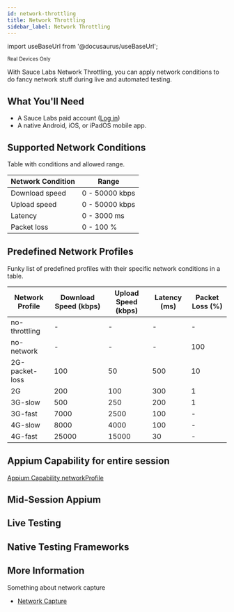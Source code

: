 ```yaml
---
id: network-throttling
title: Network Throttling
sidebar_label: Network Throttling
---
```


import useBaseUrl from '@docusaurus/useBaseUrl';

<p><small><span className="sauceGreen">Real Devices Only</span></small></p>

With Sauce Labs Network Throttling, you can apply network conditions to do fancy network stuff during live and automated testing.

## What You'll Need

- A Sauce Labs paid account ([Log in](https://accounts.saucelabs.com/am/XUI/#login/))
- A native Android, iOS, or iPadOS mobile app.

## Supported Network Conditions

Table with conditions and allowed range.

<table>
  <thead>
    <tr>
      <th>Network Condition</th>
      <th>Range</th>
    </tr>
  </thead>
  <tbody>
    <tr>
      <td>Download speed</td>
      <td>0 - 50000 kbps</td>
    </tr>
    <tr>
      <td>Upload speed</td>
      <td>0 - 50000 kbps</td>
    </tr>
    <tr>
      <td>Latency</td>
      <td>0 - 3000 ms</td>
    </tr>
    <tr>
      <td>Packet loss</td>
      <td>0 - 100 %</td>
    </tr>
  </tbody>
</table>

## Predefined Network Profiles

Funky list of predefined profiles with their specific network conditions in a table.

<table>
  <thead>
    <tr>
      <th>Network Profile</th>
      <th>Download Speed (kbps)</th>
      <th>Upload Speed (kbps)</th>
      <th>Latency (ms)</th>
      <th>Packet Loss (%)</th>
    </tr>
  </thead>
  <tbody>
    <tr>
      <td>no-throttling</td>
      <td>-</td>
      <td>-</td>
      <td>-</td>
      <td>-</td>
    </tr>
    <tr>
      <td>no-network</td>
      <td>-</td>
      <td>-</td>
      <td>-</td>
      <td>100</td>
    </tr>
    <tr>
      <td>2G-packet-loss</td>
      <td>100</td>
      <td>50</td>
      <td>500</td>
      <td>10</td>
    </tr>
    <tr>
      <td>2G</td>
      <td>200</td>
      <td>100</td>
      <td>300</td>
      <td>1</td>
    </tr>
    <tr>
      <td>3G-slow</td>
      <td>500</td>
      <td>250</td>
      <td>200</td>
      <td>1</td>
    </tr>
    <tr>
      <td>3G-fast</td>
      <td>7000</td>
      <td>2500</td>
      <td>100</td>
      <td>-</td>
    </tr>
    <tr>
      <td>4G-slow</td>
      <td>8000</td>
      <td>4000</td>
      <td>100</td>
      <td>-</td>
    </tr>
    <tr>
      <td>4G-fast</td>
      <td>25000</td>
      <td>15000</td>
      <td>30</td>
      <td>-</td>
    </tr>
  </tbody>
</table>

## Appium Capability for entire session
[Appium Capability networkProfile](https://docs.saucelabs.com/dev/test-configuration-options/#network-profile)

## Mid-Session Appium


## Live Testing


## Native Testing Frameworks


## More Information

Something about network capture

- [Network Capture](https://docs.saucelabs.com/mobile-apps/features/network-capture/)
